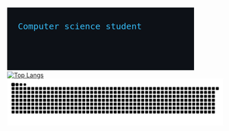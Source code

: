 ![Anurag's GitHub stats](501fc70d39d88f32ce870dfae7bc144f.gif)   
[![Top Langs](https://github-readme-stats.vercel.app/api/top-langs/?username=anuraghazra)](https://github.com/anuraghazra/github-readme-stats)
![](github-contribution-grid-snake.svg)
